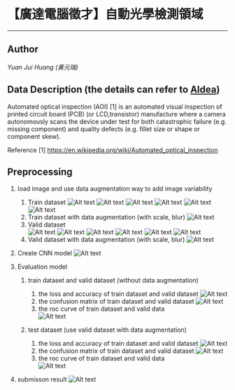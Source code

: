 
# **【廣達電腦徵才】自動光學檢測領域** #

----------
## Author ##
*Yuan Jui Huang (黃元瑞)* 

## **Data Description (the details can refer to [Aldea](https://aidea-web.tw/topic/5670ac89-f834-4f08-a9e0-22d968c15e64 "Data Description"))** ##

Automated optical inspection (AOI) [1] is an automated visual inspection of printed circuit board (PCB) (or LCD,transistor) manufacture where a camera autonomously scans the device under test for both catastrophic failure (e.g. missing component) and quality defects (e.g. fillet size or shape or component skew).

Reference
[1] https://en.wikipedia.org/wiki/Automated_optical_inspection

## Preprocessing  ##

1. load image and use data augmentation way to add image variability
	1. Train dataset
	![Alt text](img/train0_dataset.png "Train Dataset")
	![Alt text](img/train1_dataset.png "Train Dataset")
	![Alt text](img/train2_dataset.png "Train Dataset")
	![Alt text](img/train3_dataset.png "Train Dataset")
	![Alt text](img/train4_dataset.png "Train Dataset")
	![Alt text](img/train5_dataset.png "Train Dataset")
	2. Train dataset with data augmentation (with scale, blur)
	![Alt text](img/train_dataset_augment.png "Train Dataset")
	3. Valid dataset	
	![Alt text](img/valid0_dataset.png "Valid Dataset")
	![Alt text](img/valid1_dataset.png "Valid Dataset")
	![Alt text](img/valid2_dataset.png "Valid Dataset")
	![Alt text](img/valid3_dataset.png "Valid Dataset")
	![Alt text](img/valid4_dataset.png "Valid Dataset")
	![Alt text](img/valid5_dataset.png "Valid Dataset")
  	4. Valid dataset with data augmentation (with scale, blur)
	![Alt text](img/valid_dataset_augment.png "Valid Dataset")

2. Create CNN model
![Alt text](img/aoi.png "Train Dataset")	

3. Evaluation model
	1. train dataset and valid dataset (without data augmentation)
		1. the loss and accuracy of train dataset and valid dataset
		![Alt text](img/loss_for_train_valid.png "Train Dataset")	 
		2. the confusion matrix of train dataset and valid dataset
		![Alt text](img/cm_for_train_valid.png "Train Dataset")
		3. the roc curve of train dataset and valid data		
		![Alt text](img/roc_for_train_valid.png "Train Dataset")

	2. test dataset (use valid dataset with data augmentation)
		1. the loss and accuracy of train dataset and valid dataset
		![Alt text](img/loss_for_valid.png "Train Dataset") 
		2. the confusion matrix of train dataset and valid dataset
		![Alt text](img/cm_for_test.png "Train Dataset")	 
		3. the roc curve of train dataset and valid data		
		![Alt text](img/roc_for_test.png "Train Dataset")

4. submisson result
 	![Alt text](img/submissions_result.png "Train Dataset")
